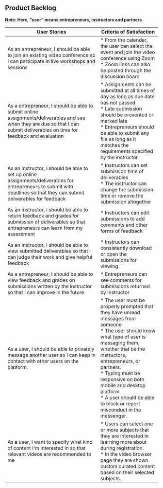 ﻿## Product Backlog

**Note: Here, "user" means entrepreneurs, instructors and partners**

| User Stories | Criteria of Satisfaction |
|---|---|
| As an entrepreneur, I should be able to join an existing video conference so I can participate in live workshops and sessions | * From the calendar, the user can select the event and join the video conference using Zoom<br>* Zoom links can also be posted through the discussion board |
| As a entrepreneur, I should be able to submit online assignments/deliverables and see when they are due so that I can submit deliverables on time for feedback and evaluation | * Assignments can be submitted at all times of day as long as due date has not passed<br> * Late submission should be prevented or marked late <br> * Entrepreneurs should be able to submit any file as long as it matches the requirements specified by the instructor |
| As an instructor, I should be able to set up online assignments/deliverables for entrepreneurs to submit with deadlines so that they can submit deliverables for feedback | * Instructors can set submission time of deliverables <br> * The instructor can change the submission time or remove the submission altogether |
| As an instructor, I should be able to return feedback and grades for submission of deliverables so that entrepreneurs can learn from my assessment | * Instructors can edit submissions to add comments and other forms of feedback |
| As an instructor, I should be able to view submitted deliverables so that I can judge their work and give helpful feedback | * Instructors can consistently download or open the submissions for viewing |
| As a entrepreneur, I should be able to view feedback and grades on submissions written by the instructor so that I can improve in the future | * Entrepreneurs can see comments for submissions returned by instructor |
| As a user, I should be able to privately message another user so I can keep in contact with other users on the platform. | * The user must be properly prompted that they have unread messages from someone <br> * The user should know what type of user is messaging them, whether that be the instructors, entrepreneurs, or partners. <br> * Typing must be responsive on both mobile and desktop platform <br> * A user should be able to block or report misconduct in the messenger. |
| As a user, I want to specify what kind of content I'm interested in so that relevant videos are recommended to me  | * Users can select one or more subjects that they are interested in learning more about during registration. <br> * In the video browser page they are shown custom curated content based on their selected subjects.  |